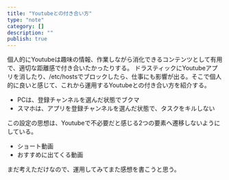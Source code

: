 ```yaml
---
title: "Youtubeとの付き合い方"
type: "note"
category: []
description: ""
publish: true
---
```


個人的にYoutubeは趣味の情報、作業しながら消化できるコンテンツとして有用で、適切な距離感で付き合いたかったりする。
ドラスティックにYoutubeアプリを消したり、/etc/hostsでブロックしたら、仕事にも影響が出る。そこで個人的に良いと感じて、これから運用するYoutubeとの付き合い方を紹介する。

* PCは、登録チャンネルを選んだ状態でブクマ
* スマホは、アプリを登録チャンネルを選んだ状態で、タスクをキルしない

この設定の思想は、Youtubeで不必要だと感じる2つの要素へ遷移しないようにしている。

* ショート動画
* おすすめに出てくる動画

まだ考えただけなので、運用してみてまた感想を書こうと思う。

